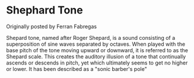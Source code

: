 Shephard Tone
=============

Originally posted by Ferran Fabregas

Shepard tone, named after Roger Shepard, is a sound consisting of a superposition of sine waves separated by octaves. When played with the base pitch of the tone moving upward or downward, it is referred to as the Shepard scale. This creates the auditory illusion of a tone that continually ascends or descends in pitch, yet which ultimately seems to get no higher or lower. It has been described as a "sonic barber's pole"

